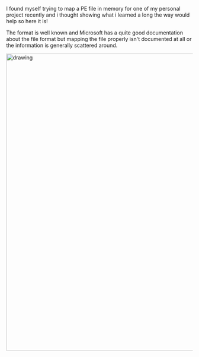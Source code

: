 I found myself trying to map a PE file in memory for one of my personal project recently and i thought showing what i learned a long the way would help so here it is!

The format is well known and Microsoft has a quite good documentation about the file format but mapping the file properly isn't documented at all or the information is generally scattered around.

<img src="https://upload.wikimedia.org/wikipedia/commons/7/70/Portable_Executable_32_bit_Structure_in_SVG.svg" alt="drawing" width="800"/>
